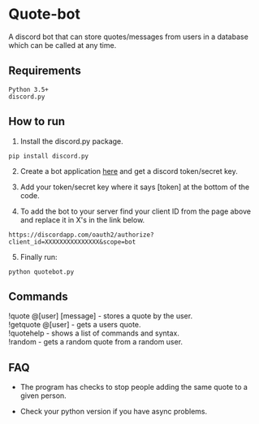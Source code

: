 # Quote-bot
A discord bot that can store quotes/messages from users in a database which can be called at any time.

## Requirements
```
Python 3.5+
discord.py
```

## How to run
1. Install the discord.py package.
```
pip install discord.py
```
2. Create a bot application [here](https://discordapp.com/developers/applications/) and get a discord token/secret key.

4. Add your token/secret key where it says [token] at the bottom of the code.

3. To add the bot to your server find your client ID from the page above and replace it in X's in the link below.
```
https://discordapp.com/oauth2/authorize?client_id=XXXXXXXXXXXXXXX&scope=bot
```
5. Finally run:
```
python quotebot.py
```
## Commands
!quote @[user] [message] - stores a quote by the user.  
!getquote @[user] - gets a users quote.  
!quotehelp - shows a list of commands and syntax.   
!random - gets a random quote from a random user.

## FAQ
* The program has checks to stop people adding the same quote to a given person.

* Check your python version if you have async problems.

